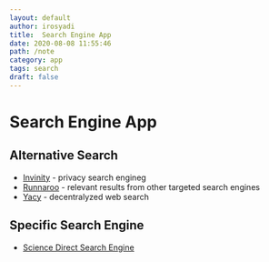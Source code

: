 ```yaml
---
layout: default
author: irosyadi
title:  Search Engine App
date: 2020-08-08 11:55:46
path: /note
category: app
tags: search
draft: false
---
```


# Search Engine App


## Alternative Search
- [Invinity](https://infinitysearch.co/) - privacy search engineg
- [Runnaroo](https://www.runnaroo.com/) - relevant results from other targeted search engines 
- [Yacy](https://yacy.net/) - decentralyzed web search

## Specific Search Engine
- [Science Direct Search Engine](https://www.sciencedirect.com/search?qs=)

